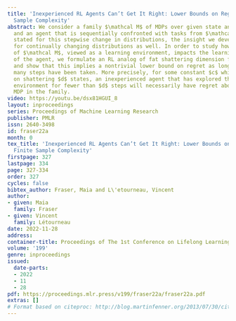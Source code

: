 ```yaml
---
title: 'Inexperienced RL Agents Can’t Get It Right: Lower Bounds on Regret at Finite
  Sample Complexity'
abstract: We consider a family $\mathcal M$ of MDPs over given state and action spaces,
  and an agent that is sequentially confronted with tasks from $\mathcal M$. Although
  stated for this stepwise change in distributions, the insight we develop is informative
  for continually changing distributions as well. In order to study how structure
  of $\mathcal M$, viewed as a learning environment, impacts the learning efficiency
  of the agent, we formulate an RL analog of fat shattering dimension for MDP families
  and show that this implies a nontrivial lower bound on regret as long as insufficiently
  many steps have been taken. More precisely, for some constant $c$ which depends
  on shattering $d$ states, an inexperienced agent that has explored the learning
  environment for fewer than $d$ steps will necessarily have regret above $c$ on some
  MDP in the family.
video: https://youtu.be/dsx81HGUI_8
layout: inproceedings
series: Proceedings of Machine Learning Research
publisher: PMLR
issn: 2640-3498
id: fraser22a
month: 0
tex_title: 'Inexperienced RL Agents Can’t Get It Right: Lower Bounds on Regret at
  Finite Sample Complexity'
firstpage: 327
lastpage: 334
page: 327-334
order: 327
cycles: false
bibtex_author: Fraser, Maia and L\'etourneau, Vincent
author:
- given: Maia
  family: Fraser
- given: Vincent
  family: Létourneau
date: 2022-11-28
address:
container-title: Proceedings of The 1st Conference on Lifelong Learning Agents
volume: '199'
genre: inproceedings
issued:
  date-parts:
  - 2022
  - 11
  - 28
pdf: https://proceedings.mlr.press/v199/fraser22a/fraser22a.pdf
extras: []
# Format based on citeproc: http://blog.martinfenner.org/2013/07/30/citeproc-yaml-for-bibliographies/
---
```

